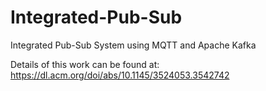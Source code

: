 # Integrated-Pub-Sub
Integrated Pub-Sub System using MQTT and Apache Kafka

Details of this work can be found at: https://dl.acm.org/doi/abs/10.1145/3524053.3542742
